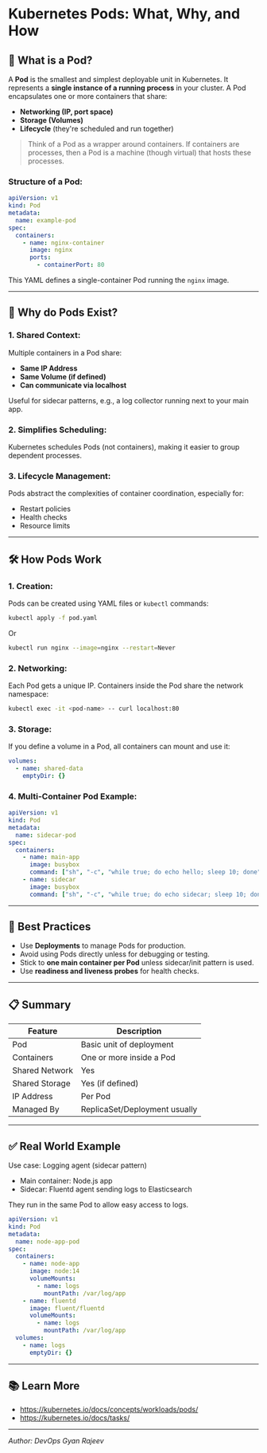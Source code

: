 # Kubernetes Pods: What, Why, and How

## 📌 What is a Pod?

A **Pod** is the smallest and simplest deployable unit in Kubernetes. It represents a **single instance of a running process** in your cluster. A Pod encapsulates one or more containers that share:

- **Networking (IP, port space)**
- **Storage (Volumes)**
- **Lifecycle** (they're scheduled and run together)

> Think of a Pod as a wrapper around containers. If containers are processes, then a Pod is a machine (though virtual) that hosts these processes.

### Structure of a Pod:
```yaml
apiVersion: v1
kind: Pod
metadata:
  name: example-pod
spec:
  containers:
    - name: nginx-container
      image: nginx
      ports:
        - containerPort: 80
```

This YAML defines a single-container Pod running the `nginx` image.

---

## 🤔 Why do Pods Exist?

### 1. **Shared Context**:
Multiple containers in a Pod share:
- **Same IP Address**
- **Same Volume (if defined)**
- **Can communicate via localhost**

Useful for sidecar patterns, e.g., a log collector running next to your main app.

### 2. **Simplifies Scheduling**:
Kubernetes schedules Pods (not containers), making it easier to group dependent processes.

### 3. **Lifecycle Management**:
Pods abstract the complexities of container coordination, especially for:
- Restart policies
- Health checks
- Resource limits

---

## 🛠️ How Pods Work

### 1. **Creation**:
Pods can be created using YAML files or `kubectl` commands:
```bash
kubectl apply -f pod.yaml
```

Or
```bash
kubectl run nginx --image=nginx --restart=Never
```

### 2. **Networking**:
Each Pod gets a unique IP. Containers inside the Pod share the network namespace:
```bash
kubectl exec -it <pod-name> -- curl localhost:80
```

### 3. **Storage**:
If you define a volume in a Pod, all containers can mount and use it:
```yaml
volumes:
  - name: shared-data
    emptyDir: {}
```

### 4. **Multi-Container Pod Example**:
```yaml
apiVersion: v1
kind: Pod
metadata:
  name: sidecar-pod
spec:
  containers:
    - name: main-app
      image: busybox
      command: ["sh", "-c", "while true; do echo hello; sleep 10; done"]
    - name: sidecar
      image: busybox
      command: ["sh", "-c", "while true; do echo sidecar; sleep 10; done"]
```

---

## 🧠 Best Practices
- Use **Deployments** to manage Pods for production.
- Avoid using Pods directly unless for debugging or testing.
- Stick to **one main container per Pod** unless sidecar/init pattern is used.
- Use **readiness and liveness probes** for health checks.

---

## 📋 Summary
| Feature | Description |
|--------|-------------|
| Pod | Basic unit of deployment |
| Containers | One or more inside a Pod |
| Shared Network | Yes |
| Shared Storage | Yes (if defined) |
| IP Address | Per Pod |
| Managed By | ReplicaSet/Deployment usually |

---

## ✅ Real World Example
Use case: Logging agent (sidecar pattern)

- Main container: Node.js app
- Sidecar: Fluentd agent sending logs to Elasticsearch

They run in the same Pod to allow easy access to logs.

```yaml
apiVersion: v1
kind: Pod
metadata:
  name: node-app-pod
spec:
  containers:
    - name: node-app
      image: node:14
      volumeMounts:
        - name: logs
          mountPath: /var/log/app
    - name: fluentd
      image: fluent/fluentd
      volumeMounts:
        - name: logs
          mountPath: /var/log/app
  volumes:
    - name: logs
      emptyDir: {}
```

---

## 📚 Learn More
- https://kubernetes.io/docs/concepts/workloads/pods/
- https://kubernetes.io/docs/tasks/

---

*Author: DevOps Gyan Rajeev*

